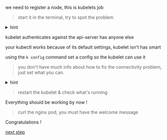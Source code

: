 we need to register a node, this is kubelets job

> start it in the terminal, try to spot the problem 

<details>
  <summary>hint</summary> 

  it doesn't find the api-server

</details>

kubelet authenticates against the api-server has anyone else 

your kubectl works because of its default settings, kubelet isn't has smart

using the `k config` command set a config so the kubelet can use it

> you don't have much info about how to fix the connectivity problem, just set what you can.

<details>
  <summary>hint</summary> 

  ```
   k config set-cluster lab --server=http://localhost:8080
   k config set-context lab --cluster=lab
   k config use-context lab
  ```

</details>

> restart the kubelet & check what's running

Everything should be working by now ! 

> curl the nginx pod, you must have the welcome message

Congratulations !

[next step](./step04.md)
